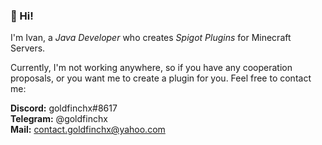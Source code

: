 ### 👋 Hi! 

I'm Ivan, a *Java Developer* who creates *Spigot Plugins* for Minecraft Servers.

Currently, I'm not working anywhere, so if you have any cooperation proposals, or you want me to create a plugin for you. Feel free to contact me:

**Discord:** goldfinchx#8617  
**Telegram:** @goldfinchx  
**Mail:** contact.goldfinchx@yahoo.com  
